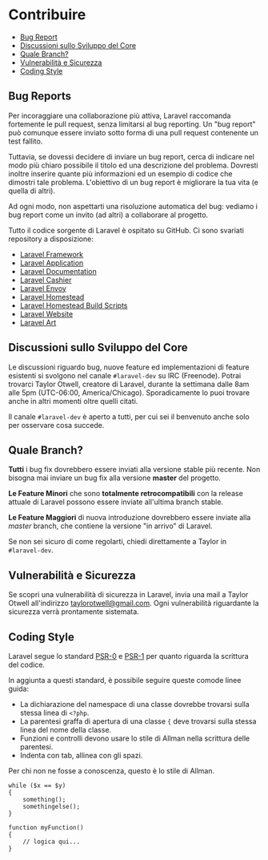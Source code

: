 # Contribuire

- [Bug Report](#bug-report)
- [Discussioni sullo Sviluppo del Core](#discussioni-sviluppo-core)
- [Quale Branch?](#quale-branch)
- [Vulnerabilità e Sicurezza](#vulenarabilita-sicurezza)
- [Coding Style](#coding-style)

<a name="bug-reports"></a>
## Bug Reports

Per incoraggiare una collaborazione più attiva, Laravel raccomanda fortemente le pull request, senza limitarsi al bug reporting. Un "bug report" può comunque essere inviato sotto forma di una pull request contenente un test fallito.

Tuttavia, se dovessi decidere di inviare un bug report, cerca di indicare nel modo più chiaro possibile il titolo ed una descrizione del problema. Dovresti inoltre inserire quante più informazioni ed un esempio di codice che dimostri tale problema. L'obiettivo di un bug report è migliorare la tua vita (e quella di altri).

Ad ogni modo, non aspettarti una risoluzione automatica del bug: vediamo i bug report come un invito (ad altri) a collaborare al progetto.

Tutto il codice sorgente di Laravel è ospitato su GitHub. Ci sono svariati repository a disposizione:

- [Laravel Framework](https://github.com/laravel/framework)
- [Laravel Application](https://github.com/laravel/laravel)
- [Laravel Documentation](https://github.com/laravel/docs)
- [Laravel Cashier](https://github.com/laravel/cashier)
- [Laravel Envoy](https://github.com/laravel/envoy)
- [Laravel Homestead](https://github.com/laravel/homestead)
- [Laravel Homestead Build Scripts](https://github.com/laravel/settler)
- [Laravel Website](https://github.com/laravel/laravel.com)
- [Laravel Art](https://github.com/laravel/art)

<a name="discussioni-sviluppo-core"></a>
## Discussioni sullo Sviluppo del Core

Le discussioni riguardo bug, nuove feature ed implementazioni di feature esistenti si svolgono nel canale `#laravel-dev` su IRC (Freenode). Potrai trovarci Taylor Otwell, creatore di Laravel, durante la settimana dalle 8am alle 5pm (UTC-06:00, America/Chicago). Sporadicamente lo puoi trovare anche in altri momenti oltre quelli citati.

Il canale `#laravel-dev` è aperto a tutti, per cui sei il benvenuto anche solo per osservare cosa succede.

<a name="quale-branch"></a>
## Quale Branch?

**Tutti** i bug fix dovrebbero essere inviati alla versione stable più recente. Non bisogna mai inviare un bug fix alla versione **master** del progetto.

**Le Feature Minori** che sono **totalmente retrocompatibili** con la release attuale di Laravel possono essere inviate all'ultima branch stable.

**Le Feature Maggiori** di nuova introduzione dovrebbero essere inviate alla *master* branch, che contiene la versione "in arrivo" di Laravel.

Se non sei sicuro di come regolarti, chiedi direttamente a Taylor in `#laravel-dev`.

<a name="vulenarabilita-sicurezza"></a>
## Vulnerabilità e Sicurezza

Se scopri una vulnerabilità di sicurezza in Laravel, invia una mail a Taylor Otwell all'indirizzo <a href="mailto:taylorotwell@gmail.com">taylorotwell@gmail.com</a>. Ogni vulnerabilità riguardante la sicurezza verrà prontamente sistemata.

<a name="coding-style"></a>
## Coding Style

Laravel segue lo standard [PSR-0](https://github.com/php-fig/fig-standards/blob/master/accepted/PSR-0.md) e [PSR-1](https://github.com/php-fig/fig-standards/blob/master/accepted/PSR-1-basic-coding-standard.md) per quanto riguarda la scrittura del codice.

In aggiunta a questi standard, è possibile seguire queste comode linee guida:

- La dichiarazione del namespace di una classe dovrebbe trovarsi sulla stessa linea di `<?php`.
- La parentesi graffa di apertura di una classe `{` deve trovarsi sulla stessa linea del nome della classe.
- Funzioni e controlli devono usare lo stile di Allman nella scrittura delle parentesi.
- Indenta con tab, allinea con gli spazi.

Per chi non ne fosse a conoscenza, questo è lo stile di Allman.

	while ($x == $y)
	{
	    something();
	    somethingelse();
	}

	function myFunction()
	{
		// logica qui...
	}
